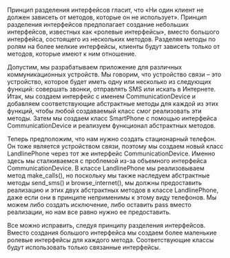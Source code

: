 Принцип разделения интерфейсов гласит, что «Ни один клиент не должен зависеть от методов, которые он не использует». 
Принцип разделения интерфейсов предполагает создание небольших интерфейсов, известных как «ролевые интерфейсы», вместо большого интерфейса, состоящего из нескольких методов. 
Разделяя методы по ролям на более мелкие интерфейсы, клиенты будут зависеть только от методов, которые имеют к ним отношение.

Допустим, мы разрабатываем приложение для различных коммуникационных устройств. 
Мы говорим, что устройство связи – это устройство, которое будет иметь одну или несколько из следующих функций: совершать звонки, отправлять SMS или искать в Интернете. 
Итак, мы создаем интерфейс с именем CommunicationDevice и добавляем соответствующие абстрактные методы для каждой из этих функций, чтобы любой создаваемый класс смог реализовать эти методы.
Затем мы создаем класс SmartPhone с помощью интерфейса CommunicationDevice и реализуем функционал абстрактных методов.

Теперь предположим, что нам нужно создать стационарный телефон.
Он тоже является устройством связи, поэтому мы создаем новый класс LandlinePhone через тот же интерфейс CommunicationDevice. 
Именно здесь мы сталкиваемся с проблемой из-за объемного интерфейса CommunicationDevice. 
В классе LandlinePhone мы реализовываем метод make_calls(), но поскольку мы также наследуем абстрактные методы send_sms() и browse_internet(), 
мы должны предоставить реализацию и этих двух абстрактных методов в классе LandlinePhone, даже если они в принципе неприменимы к этому виду телефонов. 
Мы можем либо создать исключение, либо оставить pass вместо реализации, но нам все равно нужно ее предоставить.

Все можно исправить, следуя принципу разделения интерфейсов. 
Вместо создания большого интерфейса мы создаем более маленькие ролевые интерфейсы для каждого метода. 
Соответствующие классы будут использовать только связанные интерфейсы.
